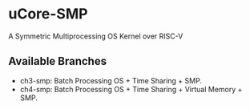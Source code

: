 # uCore-SMP
A Symmetric Multiprocessing OS Kernel over RISC-V

## Available Branches

- ch3-smp: Batch Processing OS + Time Sharing + SMP.
- ch4-smp: Batch Processing OS + Time Sharing + Virtual Memory + SMP.

